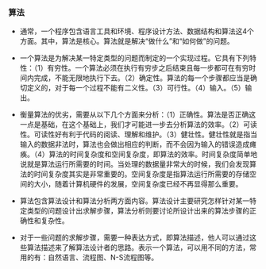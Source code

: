### 算法

* 通常，一个程序包含语言工具和环境、程序设计方法、数据结构和算法这4个方面。其中，算法是核心。算法就是解决“做什么”和“如何做”的问题。

* 一个算法是为解决某一特定类型的问题而制定的一个实现过程。它具有下列特性：（1）有穷性。一个算法必须在执行有穷步之后结束且每一步都可在有穷时间内完成，不能无限地执行下去。（2）确定性。算法的每一个步骤都应当是确切定义的，对于每一个过程不能有二义性。（3）可行性。（4）输入。（5）输出。
 
* 衡量算法的优劣，需要从以下几个方面来分析：（1）正确性。算法是否正确这一点是基础，在这个基础上，我们才可能进一步去分析算法的效率。（2）可读性。可读性好有利于代码的阅读、理解和维护。（3）健壮性。健壮性就是指当输入的数据非法时，算法也会做出相应的判断，而不会因为输入的错误造成瘫痪。（4）算法的时间复杂度和空间复杂度，即算法的效率。时间复杂度简单地说就是算法运行所需要的时间。当处理的数据量非常大的时候，我们会发现算法的时间复杂度其实是非常重要的。空间复杂度是指算法运行所需要的存储空间的大小，随着计算机硬件的发展，空间复杂度已经不再显得那么重要。

* 算法包含算法设计和算法分析两方面内容。算法设计主要研究怎样针对某一特定类型的问题设计出求解步骤，算法分析则要讨论所设计出来的算法步骤的正确性和复杂性。

* 对于一些问题的求解步骤，需要一种表达方式，即算法描述，他人可以通过这些算法描述来了解算法设计者的思路。表示一个算法，可以用不同的方法，常用的有：自然语言、流程图、N-S流程图等。



